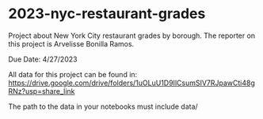 # 2023-nyc-restaurant-grades
Project about New York City restaurant grades by borough.
The reporter on this project is Arvelisse Bonilla Ramos.

Due Date: 4/27/2023

All data for this project can be found in: https://drive.google.com/drive/folders/1uOLuU1D9IlCsumSIV7RJpawCti48gRNz?usp=share_link

The path to the data in your notebooks must include data/
